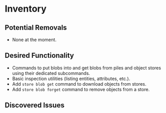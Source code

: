 # Inventory

## Potential Removals
- None at the moment.
## Desired Functionality
- Commands to put blobs into and get blobs from piles and object stores using
  their dedicated subcommands.
- Basic inspection utilities (listing entities, attributes, etc.).
- Add `store blob get` command to download objects from stores.
- Add `store blob forget` command to remove objects from a store.

## Discovered Issues
